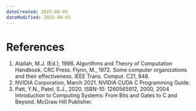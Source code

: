 ```yaml
---
dateCreated: 2025-08-03
dateModified: 2025-08-03
---
```

# References

1. Atallah, M.J. (Ed.), 1998. Algorithms and Theory of Computation Handbook. CRC Press. Flynn, M., 1972. Some computer organizations and their effectiveness. IEEE Trans. Comput. C21, 948.
2. NVIDIA Corporation, March 2021. NVIDIA CUDA C Programming Guide.
3. Patt, Y.N., Patel, S.J., 2020. ISBN-10: 1260565912, 2000, 2004 Introduction to Computing Systems: From Bits and Gates to C and Beyond. McGraw Hill Publisher.
